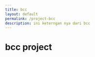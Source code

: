 ```yaml
---
title: bcc
layout: default
permalink: /project-bcc
description: ini keterngan nya dari bcc
---
```


# bcc project